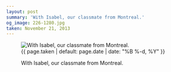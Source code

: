 ```yaml
---
layout: post
summary: 'With Isabel, our classmate from Montreal.'
og_image: 226-1280.jpg
taken: November 21, 2013
---
```


<figure class="post" data-src="{{ site.assets_url }}/{{ page.og_image }}">
<img alt="With Isabel, our classmate from Montreal." sizes="(min-width: 700px) 50vw, calc(100vw - 2rem)" src="{{ site.assets_url }}/226-640.jpg" srcset="{{ site.assets_url }}/226-1280.jpg 1280w, {{ site.assets_url }}/226-960.jpg 960w, {{ site.assets_url }}/226-640.jpg 640w, {{ site.assets_url }}/226-320.jpg 320w"/>
<figcaption>
<time>{{ page.taken | default: page.date | date: "%B %-d, %Y" }}</time>
<p>With Isabel, our classmate from Montreal.</p>
</figcaption>
</figure>

